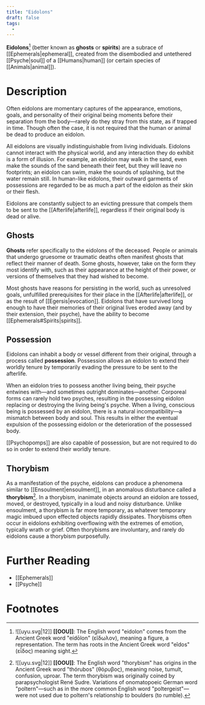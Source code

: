 ```yaml
---
title: "Eidolons"
draft: false
tags:
  - 
---
```


**Eidolons**[^eid] (better known as **ghosts** or **spirits**) are a subrace of [[Ephemerals|ephemeral]], created from the disembodied and untethered [[Psyche|soul]] of a [[Humans|human]] (or certain species of [[Animals|animal]]). 

# Description
Often eidolons are momentary captures of the appearance, emotions, goals, and personality of their original being moments before their separation from the body—rarely do they stray from this state, as if trapped in time. Though often the case, it is not required that the human or animal be dead to produce an eidolon. 

All eidolons are visually indistinguishable from living individuals. Eidolons cannot interact with the physical world, and any interaction they do exhibit is a form of illusion. For example, an eidolon may walk in the sand, even make the sounds of the sand beneath their feet, but they will leave no footprints; an eidolon can swim, make the sounds of splashing, but the water remain still. In human-like eidolons, their outward garments of possessions are regarded to be as much a part of the eidolon as their skin or their flesh.

Eidolons are constantly subject to an evicting pressure that compels them to be sent to the [[Afterlife|afterlife]], regardless if their original body is dead or alive.

## Ghosts
**Ghosts** refer specifically to the eidolons of the deceased. People or animals that undergo gruesome or traumatic deaths often manifest ghosts that reflect their manner of death. Some ghosts, however, take on the form they most identify with, such as their appearance at the height of their power, or versions of themselves that they had wished to become.

Most ghosts have reasons for persisting in the world, such as unresolved goals, unfulfilled prerequisites for their place in the [[Afterlife|afterlife]], or as the result of [[Egersis|evocation]]. Eidolons that have survived long enough to have their memories of their original lives eroded away (and by their extension, their psyche), have the ability to become [[Ephemerals#Spirits|spirits]].

## Possession
Eidolons can inhabit a body or vessel different from their original, through a process called **possession**. Possession allows an eidolon to extend their worldly tenure by temporarily evading the pressure to be sent to the afterlife.

When an eidolon tries to possess another living being, their psyche entwines with—and sometimes outright dominates—another. Corporeal forms can rarely hold two psyches, resulting in the possessing eidolon replacing or destroying the living being's psyche. When a living, conscious being is possessed by an eidolon, there is a natural incompatibility—a mismatch between body and soul. This results in either the eventual expulsion of the possessing eidolon or the deterioration of the possessed body.

[[Psychopomps]] are also capable of possession, but are not required to do so in order to extend their worldly tenure.

## Thorybism
As a manifestation of the psyche, eidolons can produce a phenomena similar to [[Ensoulment|ensoulment]], in an anomalous disturbance called a **thorybism**[^thor]. In a thorybism, inanimate objects around an eidolon are tossed, moved, or destroyed, typically in a loud and noisy disturbance. Unlike ensoulment, a thorybism is far more temporary, as whatever temporary magic imbued upon effected objects rapidly dissipates. Thorybisms often occur in eidolons exhibiting overflowing with the extremes of emotion, typically wrath or grief. Often thorybisms are involuntary, and rarely do eidolons cause a thorybism purposefully.

# Further Reading
- [[Ephemerals]]
- [[Psyche]]

# Footnotes
[^eid]: ![[uyu.svg|12]] **[[OOU]]**: The English word "eidolon" comes from the Ancient Greek word "eídōlon" (εἴδωλον), meaning a figure, a representation. The term has roots in the Ancient Greek word "eîdos" (εἶδος) meaning sight. 

[^thor]:![[uyu.svg|12]] **[[OOU]]**: The English word "thorybism" has origins in the Ancient Greek word "thórubos" (θόρυβος), meaning noise, tumult, confusion, uproar. The term thorybism was originally coined by parapsychologist René Sudre. Variations of onomatopoeic German word "poltern"—such as in the more common English word "poltergeist"—were not used due to poltern's relationship to boulders (to rumble).  